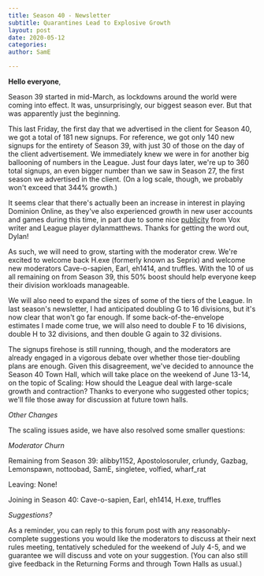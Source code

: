 ```yaml
---
title: Season 40 - Newsletter
subtitle: Quarantines Lead to Explosive Growth
layout: post
date: 2020-05-12
categories: 
author: SamE

---
```

**Hello everyone**,

Season 39 started in mid-March, as lockdowns around the world were coming into effect. It was, unsurprisingly, our biggest season ever. But that was apparently just the beginning.

This last Friday, the first day that we advertised in the client for Season 40, we got a total of 181 new signups. For reference, we got only 140 new signups for the entirety of Season 39, with just 30 of those on the day of the client advertisement. We immediately knew we were in for another big ballooning of numbers in the League. Just four days later, we're up to 360 total signups, an even bigger number than we saw in Season 27, the first season we advertised in the client. (On a log scale, though, we probably won't exceed that 344% growth.)

It seems clear that there's actually been an increase in interest in playing Dominion Online, as they've also experienced growth in new user accounts and games during this time, in part due to some nice [publicity](https://www.vox.com/2020/4/3/21197399/dominion-online-board-games) from Vox writer and League player dylanmatthews. Thanks for getting the word out, Dylan!

As such, we will need to grow, starting with the moderator crew. We're excited to welcome back H.exe (formerly known as Seprix) and welcome new moderators Cave-o-sapien, Earl, eh1414, and truffles. With the 10 of us all remaining on from Season 39, this 50% boost should help everyone keep their division workloads manageable.

We will also need to expand the sizes of some of the tiers of the League. In last season's newsletter, I had anticipated doubling G to 16 divisions, but it's now clear that won't go far enough. If some back-of-the-envelope estimates I made come true, we will also need to double F to 16 divisions, double H to 32 divisions, and then double G again to 32 divisions.

The signups firehose is still running, though, and the moderators are already engaged in a vigorous debate over whether those tier-doubling plans are enough. Given this disagreement, we've decided to announce the Season 40 Town Hall, which will take place on the weekend of June 13-14, on the topic of Scaling: How should the League deal with large-scale growth and contraction? Thanks to everyone who suggested other topics; we'll file those away for discussion at future town halls.

_Other Changes_

The scaling issues aside, we have also resolved some smaller questions:

_Moderator Churn_

Remaining from Season 39: alibby1152, Apostolosoruler, crlundy, Gazbag, Lemonspawn, nottoobad, SamE, singletee, volfied, wharf_rat

Leaving: None!

Joining in Season 40: Cave-o-sapien, Earl, eh1414, H.exe, truffles

_Suggestions?_

As a reminder, you can reply to this forum post with any reasonably-complete suggestions you would like the moderators to discuss at their next rules meeting, tentatively scheduled for the weekend of July 4-5, and we guarantee we will discuss and vote on your suggestion. (You can also still give feedback in the Returning Forms and through Town Halls as usual.)
